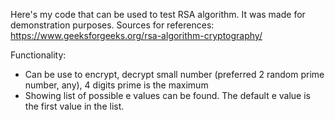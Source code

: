 Here's my code that can be used to test RSA algorithm. It was made for demonstration purposes. 
Sources for references: https://www.geeksforgeeks.org/rsa-algorithm-cryptography/ 

Functionality:
- Can be use to encrypt, decrypt small number (preferred 2 random prime number, any), 4 digits prime is the maximum 
- Showing list of possible e values can be found. The default e value is the first value in the list. 
